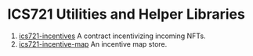 # ICS721 Utilities and Helper Libraries

1. [ics721-incentives](./contracts/ics721-incentives) A contract incentivizing incoming NFTs.
2. [ics721-incentive-map](./packages/ics721-incentive-map/) An incentive map store.